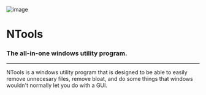 ![image](https://user-images.githubusercontent.com/87653178/141699506-c29c17d5-afae-4ce8-9d6d-2e2dee5dde62.png)
# NTools
### The all-in-one windows utility program.
---------------------------------------
NTools is a windows utility program that is designed to be able to easily remove unnecesary files, remove bloat, and do some things that windows wouldn't normally let you do with a GUI.
